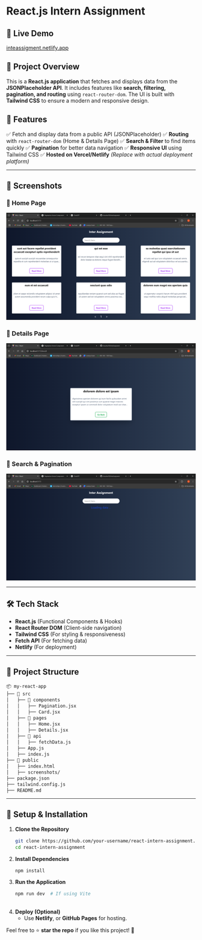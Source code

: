 # React.js Intern Assignment

## 🌟 Live Demo
[inteassigment.netlify.app](#) 

## 📌 Project Overview
This is a **React.js application** that fetches and displays data from the **JSONPlaceholder API**. It includes features like **search, filtering, pagination, and routing** using `react-router-dom`. The UI is built with **Tailwind CSS** to ensure a modern and responsive design.

## 🚀 Features
✅ Fetch and display data from a public API (JSONPlaceholder)
✅ **Routing** with `react-router-dom` (Home & Details Page)
✅ **Search & Filter** to find items quickly
✅ **Pagination** for better data navigation
✅ **Responsive UI** using Tailwind CSS
✅ **Hosted on Vercel/Netlify** *(Replace with actual deployment platform)*

---

## 📸 Screenshots

### 🔹 Home Page
![Home Page](./public/Screenshot%20(109).png)

### 🔹 Details Page
![Details Page](./public/Screenshot%20(110).png) 

### 🔹 Search & Pagination
![Search & Pagination](./public/Screenshot%20(111).png) 

---

## 🛠️ Tech Stack
- **React.js** (Functional Components & Hooks)
- **React Router DOM** (Client-side navigation)
- **Tailwind CSS** (For styling & responsiveness)
- **Fetch API** (For fetching data)
- **Netlify** (For deployment)

---

## 📂 Project Structure
```
📦 my-react-app
├── 📂 src
│   ├── 📂 components
│   │   ├── Pagination.jsx
│   │   ├── Card.jsx
│   ├── 📂 pages
│   │   ├── Home.jsx
│   │   ├── Details.jsx
│   ├── 📂 api
│   │   ├── fetchData.js
│   ├── App.js
│   ├── index.js
├── 📂 public
│   ├── index.html
│   ├── screenshots/
├── package.json
├── tailwind.config.js
├── README.md
```

---

## 🔧 Setup & Installation
1. **Clone the Repository**
   ```sh
   git clone https://github.com/your-username/react-intern-assignment.git
   cd react-intern-assignment
   ```
2. **Install Dependencies**
   ```sh
   npm install
   ```
3. **Run the Application**
   ```sh
   npm run dev  # If using Vite
 
   ```
4. **Deploy (Optional)**
   - Use  **Netlify**, or **GitHub Pages** for hosting.




Feel free to ⭐ **star the repo** if you like this project! 🚀

